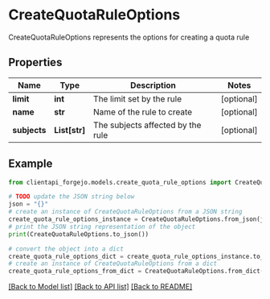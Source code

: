 # CreateQuotaRuleOptions

CreateQuotaRuleOptions represents the options for creating a quota rule

## Properties

Name | Type | Description | Notes
------------ | ------------- | ------------- | -------------
**limit** | **int** | The limit set by the rule | [optional] 
**name** | **str** | Name of the rule to create | [optional] 
**subjects** | **List[str]** | The subjects affected by the rule | [optional] 

## Example

```python
from clientapi_forgejo.models.create_quota_rule_options import CreateQuotaRuleOptions

# TODO update the JSON string below
json = "{}"
# create an instance of CreateQuotaRuleOptions from a JSON string
create_quota_rule_options_instance = CreateQuotaRuleOptions.from_json(json)
# print the JSON string representation of the object
print(CreateQuotaRuleOptions.to_json())

# convert the object into a dict
create_quota_rule_options_dict = create_quota_rule_options_instance.to_dict()
# create an instance of CreateQuotaRuleOptions from a dict
create_quota_rule_options_from_dict = CreateQuotaRuleOptions.from_dict(create_quota_rule_options_dict)
```
[[Back to Model list]](../README.md#documentation-for-models) [[Back to API list]](../README.md#documentation-for-api-endpoints) [[Back to README]](../README.md)


